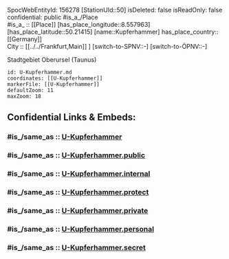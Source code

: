 ﻿---
location:
- 50.21415
- 8.557963
mapmarker: subway
mapzoom:
- 8
- 18
tags:
- geo/station/subway
type: Station
---

SpocWebEntityId: 156278
[StationUId::50] 
isDeleted: false
isReadOnly: false
confidential: public
#is_a_/Place  
#is_a_ :: [[Place]] 
[has_place_longitude::8.557963] 
[has_place_latitude::50.21415] 
[name::Kupferhammer] 
has_place_country:: [[Germany]]  
City :: [[../../Frankfurt,Main]] ] 
[switch-to-SPNV::-] 
[switch-to-ÖPNV::-] 

Stadtgebiet Oberursel (Taunus)

```leaflet
id: U-Kupferhammer.md
coordinates: [[U-Kupferhammer]] 
markerFile: [[U-Kupferhammer]] 
defaultZoom: 11 
maxZoom: 18
```


## Confidential Links & Embeds: 

### #is_/same_as :: [U-Kupferhammer](U-Kupferhammer.md) 

### #is_/same_as :: [U-Kupferhammer.public](/_public/Earth/Continent/Europe/Europe~Central/Germany/Germany~West/Hessen/counties~Hessen/Frankfurt~Main/Stations-FFM~U/U-Kupferhammer.public.md) 

### #is_/same_as :: [U-Kupferhammer.internal](/_internal/Earth/Continent/Europe/Europe~Central/Germany/Germany~West/Hessen/counties~Hessen/Frankfurt~Main/Stations-FFM~U/U-Kupferhammer.internal.md) 

### #is_/same_as :: [U-Kupferhammer.protect](/_protect/Earth/Continent/Europe/Europe~Central/Germany/Germany~West/Hessen/counties~Hessen/Frankfurt~Main/Stations-FFM~U/U-Kupferhammer.protect.md) 

### #is_/same_as :: [U-Kupferhammer.private](/_private/Earth/Continent/Europe/Europe~Central/Germany/Germany~West/Hessen/counties~Hessen/Frankfurt~Main/Stations-FFM~U/U-Kupferhammer.private.md) 

### #is_/same_as :: [U-Kupferhammer.personal](/_personal/Earth/Continent/Europe/Europe~Central/Germany/Germany~West/Hessen/counties~Hessen/Frankfurt~Main/Stations-FFM~U/U-Kupferhammer.personal.md) 

### #is_/same_as :: [U-Kupferhammer.secret](/_secret/Earth/Continent/Europe/Europe~Central/Germany/Germany~West/Hessen/counties~Hessen/Frankfurt~Main/Stations-FFM~U/U-Kupferhammer.secret.md)

